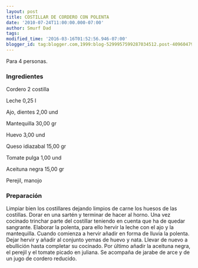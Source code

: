 ```yaml
---
layout: post
title: COSTILLAR DE CORDERO CON POLENTA
date: '2010-07-24T11:00:00.000-07:00'
author: Smurf Dad
tags: 
modified_time: '2016-03-16T01:52:56.946-07:00'
blogger_id: tag:blogger.com,1999:blog-5299957599287034512.post-4096047904625402282
---
```


Para 4 personas.

<h3>Ingredientes</h3>

Cordero 2 costilla

Leche 0,25 l

Ajo, dientes 2,00 und

Mantequilla 30,00 gr

Huevo 3,00 und

Queso idiazabal 15,00 gr

Tomate pulga 1,00 und

Aceituna negra 15,00 gr

Perejil, manojo

<h3>Preparación</h3>

Limpiar bien los costillares dejando limpios de carne los huesos de las costillas. Dorar en una sartén y terminar de hacer al horno. Una vez cocinado trinchar parte del costillar teniendo en cuenta que ha de quedar sangrante. Elaborar la polenta, para ello hervir la leche con el ajo y la mantequilla. Cuando comienza a hervir añadir en forma de lluvia la polenta. Dejar hervir y añadir al conjunto yemas de huevo y nata. Llevar de nuevo a ebullición hasta completar su cocinado. Por último añadir la aceituna negra, el perejil y el tomate picado en juliana. Se acompaña de jarabe de arce y de un jugo de cordero reducido.

